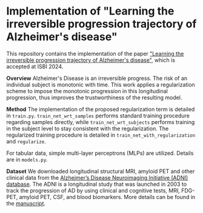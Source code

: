# Implementation of "Learning the irreversible progression trajectory of Alzheimer's disease"

This repository contains the implementation of the paper ["Learning the irreversible progression trajectory of Alzheimer's disease"](https://arxiv.org/pdf/2403.06087), which is accepted at ISBI 2024.

**Overview**
Alzheimer's Disease is an irreversible progress. The risk of an individual subject is monotonic with time. This work applies a regularization scheme to impose the monotonic progression in this longitudinal progression, thus improves the trustworthiness of the resulting model.


**Method**
The implementation of the proposed regularization term is detailed in `train.py`. 
`train_net_wrt_samples` performs standard training procedure regarding samples directly, while `train_net_wrt_subjects` performs training in the subject level to stay consistent with the regularization. 
The regularized training procedure is detailed in `train_net_with_regularization` and `regularize`.


For tabular data, simple multi-layer perceptrons (MLPs) are utilized. Details are in `models.py`.


**Dataset**
We downloaded longitudinal structural MRI, amyloid PET and other clinical data from the [Alzheimer’s Disease Neuroimaging Initiative (ADNI) database](https://adni.loni.usc.edu/). The ADNI is a longitudinal study that was launched in 2003 to track the progression of AD by using clinical and cognitive tests, MRI, FDG-PET, amyloid PET, CSF, and blood biomarkers. More details can be found in the [manuscript](https://arxiv.org/pdf/2403.06087).
